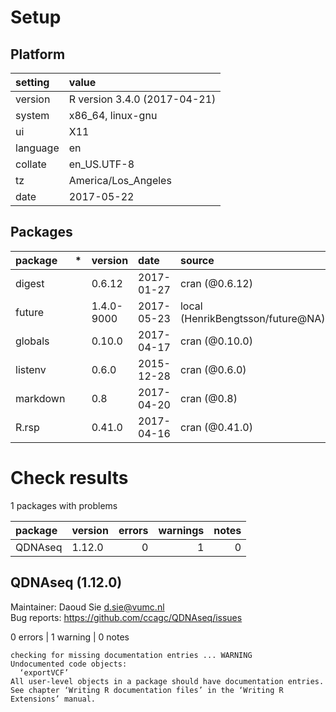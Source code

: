 # Setup

## Platform

|setting  |value                        |
|:--------|:----------------------------|
|version  |R version 3.4.0 (2017-04-21) |
|system   |x86_64, linux-gnu            |
|ui       |X11                          |
|language |en                           |
|collate  |en_US.UTF-8                  |
|tz       |America/Los_Angeles          |
|date     |2017-05-22                   |

## Packages

|package  |*  |version    |date       |source                            |
|:--------|:--|:----------|:----------|:---------------------------------|
|digest   |   |0.6.12     |2017-01-27 |cran (@0.6.12)                    |
|future   |   |1.4.0-9000 |2017-05-23 |local (HenrikBengtsson/future@NA) |
|globals  |   |0.10.0     |2017-04-17 |cran (@0.10.0)                    |
|listenv  |   |0.6.0      |2015-12-28 |cran (@0.6.0)                     |
|markdown |   |0.8        |2017-04-20 |cran (@0.8)                       |
|R.rsp    |   |0.41.0     |2017-04-16 |cran (@0.41.0)                    |

# Check results

1 packages with problems

|package |version | errors| warnings| notes|
|:-------|:-------|------:|--------:|-----:|
|QDNAseq |1.12.0  |      0|        1|     0|

## QDNAseq (1.12.0)
Maintainer: Daoud Sie <d.sie@vumc.nl>  
Bug reports: https://github.com/ccagc/QDNAseq/issues

0 errors | 1 warning  | 0 notes

```
checking for missing documentation entries ... WARNING
Undocumented code objects:
  ‘exportVCF’
All user-level objects in a package should have documentation entries.
See chapter ‘Writing R documentation files’ in the ‘Writing R
Extensions’ manual.
```


